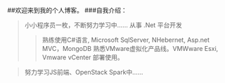 ##欢迎来到我的个人博客。
###自我介绍：
>小小程序员一枚，不断努力学习中……
>从事 .Net 平台开发
>> 熟练使用C#语言, Microsoft SqlServer, NHebernet, Asp.net MVC，MongoDB
>> 熟悉VMware虚拟化产品线。VMWware Esxi, Vmware vCenter 部署使用。

>努力学习JS前端、OpenStack Spark中……